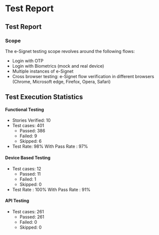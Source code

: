 # Test Report

## Test Report

### Scope

The e-Signet testing scope revolves around the following flows:

* Login with OTP
* Login with Biometrics (mock and real device)
* Multiple instances of e-Signet
* Cross browser testing: e-Signet flow verification in different browsers (Chrome, Microsoft edge, Firefox, Opera, Safari)

## Test Execution Statistics

#### Functional Testing

* Stories Verified: 10
* Test cases: 401
  * Passed: 386
  * Failed: 9
  * Skipped: 6
* Test Rate: 98% With Pass Rate : 97%

#### Device Based Testing

* Test cases: 12
  * Passed: 11
  * Failed: 1
  * Skipped: 0
* Test Rate : 100% With Pass Rate : 91%

#### API Testing

* Test cases: 261
  * Passed: 261
  * Failed: 0
  * Skipped: 0

